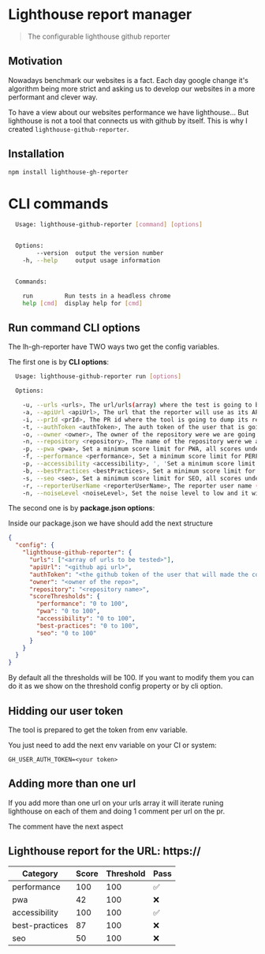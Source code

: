 # Lighthouse report manager

> The configurable lighthouse github reporter

## Motivation

Nowadays benchmark our websites is a fact. Each day google change it's algorithm being more strict and asking us to develop our websites in a more performant and clever way.

To have a view about our websites performance we have lighthouse... But lighthouse is not a tool that connects us with github by itself. This is why I created `lighthouse-github-reporter`.

## Installation

```sh
npm install lighthouse-gh-reporter
```

# CLI commands

```sh
  Usage: lighthouse-github-reporter [command] [options]


  Options:
        --version  output the version number
    -h, --help     output usage information


  Commands:

    run         Run tests in a headless chrome
    help [cmd]  display help for [cmd]
```

## Run command CLI options

The lh-gh-reporter have TWO ways two get the config variables.

The first one is by **CLI options**:

```sh
  Usage: lighthouse-github-reporter run [options]

  Options:

    -u, --urls <urls>, The url/urls(array) where the test is going to be executed.
    -a, --apiUrl <apiUrl>, The url that the reporter will use as its API
    -i, --prId <prId>, The PR id where the tool is going to dump its report.
    -t, --authToken <authToken>, The auth token of the user that is going to dump the report.
    -o, --owner <owner>, The owner of the repository were we are going to put our report
    -n, --repository <repository>, The name of the repository were we are going to put the comment.
    -p, --pwa <pwa>, Set a minimum score limit for PWA, all scores under this number will be a non pass
    -f, --performance <performance>, Set a minimum score limit for PERFORMANCE, all scores under this number will be a non pass
    -p, --accessibility <accessibility>, ', 'Set a minimum score limit for PWA, all scores under this number will be a non pass
    -b, --bestPractices <bestPractices>, Set a minimum score limit for BEST PRACTICES, all scores under this number will be a non pass
    -s, --seo <seo>, Set a minimum score limit for SEO, all scores under this number will be a non pass
    -r, --reporterUserName <reporterUserName>, The reporter user name (who is going a put the comment) NEEDED for the low noise mode.
    -n, --noiseLevel <noiseLevel>, Set the noise level to low and it will remove old reports each time that needs to put a new one
```

The second one is by **package.json options**:

Inside our package.json we have should add the next structure

```json
{
  "config": {
    "lighthouse-github-reporter": {
      "urls": ["<array of urls to be tested>"],
      "apiUrl": "<github api url>",
      "authToken": "<the github token of the user that will made the comments>",
      "owner": "<owner of the repo>",
      "repository": "<repository name>",
      "scoreThresholds": {
        "performance": "0 to 100",
        "pwa": "0 to 100",
        "accessibility": "0 to 100",
        "best-practices": "0 to 100",
        "seo": "0 to 100"
      }
    }
  }
}
```

By default all the thresholds will be 100. If you want to modify them you can do it as we show on the threshold config property or by cli option.

## Hidding our user token

The tool is prepared to get the token from env variable.

You just need to add the next env variable on your CI or system:

`GH_USER_AUTH_TOKEN=<your token>`

## Adding more than one url

If you add more than one url on your urls array it will iterate runing lighthouse on each of them and doing 1 comment per url on the pr.

The comment have the next aspect

## Lighthouse report for the URL: **https://<your url>**

| Category       | Score | Threshold | Pass |
| -------------- | ----- | --------- | ---- |
| performance    | 100   | 100       | ✅   |
| pwa            | 42    | 100       | ❌   |
| accessibility  | 100   | 100       | ✅   |
| best-practices | 87    | 100       | ❌   |
| seo            | 50    | 100       | ❌   |
